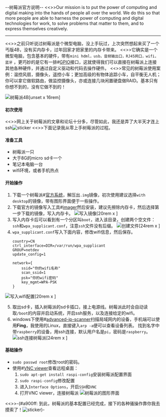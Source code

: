 --树莓派官方说明--
<<>>Our mission is to put the power of computing and digital making into the hands of people all over the world. We do
this so that more people are able to harness the power of computing and digital technologies for work, to solve problems
that matter to them, and to express themselves creatively.
-- --

<<>>之前只听说过树莓派是个微型电脑，没上手玩过，上次突然想起来买了一个丐版4B，没有买内存卡，过年回家才把家里的内存卡带来。
<<>>它确实是一个微型电脑，包含基本的硬件，带有`mini hdml，usb，音频输出口，RJ45网口，wifi，蓝牙`
，更巧妙的是它有一排#[GPIO](https://baike.baidu.com/item/gpio/4723219)接口，这就使得我们可以直接在树莓派上连接其他各种硬件，并通过自定义驱动和代码去操作硬件。
<<>>常见的树莓派使用案例：温控风扇，摄像头，遥控小车；更加高级的有物体追踪小车，自平衡无人机；你可以拿它做软路由，做监控摄像头，亦或连接几块闲置硬盘做RAID。基本只有你想不到的，没有它做不到的！

![树莓派4B[unset x 16rem]](https://s2.loli.net/2022/08/16/69jEVXiJNUnf5va.png)

#### 初次使用

<<>>网上关于树莓派的文章和论坛十分多，尽管如此，我还是弄了大半天才连上ssh![sticker](yellow-face/61)
<<>>下面记录我从零上手树莓派的过程。

#### 准备工具

* 树莓派一只
* 大于8G的micro sd卡一个
* 笔记本电脑一台
* wifi环境，或者手机热点

#### 开始操作

1. 下载一个树莓派#[官方系统](https://www.raspberrypi.org/software/operating-systems#raspberry-pi-os-32-bit)，解压出`.img`镜像，初次使用建议选择`with desktop`的镜像，带有图形界面便于一些操作。
2. 下载官方的镜像写入工具#[imager](https://www.raspberrypi.org/software/)然后安装，建议先擦除内存卡，然后选择第一步下载的镜像，写入内存卡。
   ![写入镜像[20rem x ]](https://s2.loli.net/2022/08/16/21UNikAOtazSZfm.png)
3. 写入内存卡后可以看到有一个分区叫`boot`，进入该目录，创建两个空文件：`ssh`和`wpa_supplicant.conf`，注意`ssh`文件没有后缀。
   ![创建文件[24rem x ]](https://s2.loli.net/2022/08/16/dyl2tBX8vkTG9LW.png)
4. `wpa_supplicant.conf`写入下面内容，修改wifi信息，然后保存。
    ```properties
    country=CN 
    ctrl_interface=DIR=/var/run/wpa_supplicant 
    GROUP=netdev 
    update_config=1

    network={ 
        ssid="你的wifi名称"
        scan_ssid=1
        psk="你的wifi密码"
        key_mgmt=WPA-PSK
    }
    ```
![写入wifi配置[20rem x ]](https://s2.loli.net/2022/08/16/jpWMqYOUa816xr2.png)

5. 取出sd卡，插入树莓派的sd卡插口，接上电源线。树莓派此时会自动读取`/boot`的内容并启动系统，开启ssh服务，以及连接给定的wifi。
6. windows下使用#[advanced-ip-scanner](https://www.advanced-ip-scanner.com/)扫描局域网内的设备，手机端可以使用**Fing**，我使用的Linux，直接键入`arp -a`便可以查看设备列表。 找到名字中带`raspberry`的设备，用ssh连接，默认用户名是`pi`，密码是`raspberry`。
   ![ssh连接树莓派[24rem x ]](https://s2.loli.net/2022/08/16/Tp1OXacgKEfzWNI.png)

#### 基础操作

* `sudo passwd root`修改root的密码。
* 使用#[VNC viewer](https://www.realvnc.com/en/connect/download/viewer/)查看远程桌面：
    1. `sudo apt-get install raspi-config`安装树莓派配置界面
    2. `sudo raspi-config`修改配置
    3. 进入`Interface Options`，开启`SSH`和`VNC`
    4. 打开VNC viewer，连接树莓派
        ![树莓派的图形界面](https://s2.loli.net/2022/08/16/IYbN4jdrywScvOL.png)

<<>>-(#a900ff: 到此，树莓派的基本配置已经完成，接下的各种骚操作靠你我去摸索了！![sticker](aru/55))-